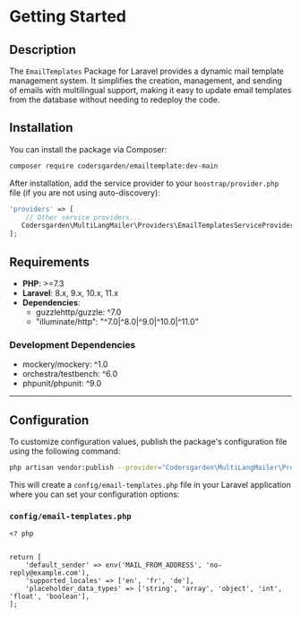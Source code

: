 # Getting Started

## Description
The `EmailTemplates` Package for Laravel provides a dynamic mail template management system. It simplifies the creation, management, and sending of emails with multilingual support, making it easy to update email templates from the database without needing to redeploy the code.

## Installation

You can install the package via Composer:

```bash
composer require codersgarden/emailtemplate:dev-main
```

After installation, add the service provider to your `boostrap/provider.php` file (if you are not using auto-discovery):


```php
'providers' => [
    // Other service providers...
   Codersgarden\MultiLangMailer\Providers\EmailTemplatesServiceProvider::class,
];
```

## Requirements

- **PHP**: >=7.3
- **Laravel**: 8.x, 9.x, 10.x, 11.x
- **Dependencies**:
  - guzzlehttp/guzzle: ^7.0
  - "illuminate/http": "^7.0|^8.0|^9.0|^10.0|^11.0"

### Development Dependencies

- mockery/mockery: ^1.0
- orchestra/testbench: ^6.0
- phpunit/phpunit: ^9.0

---

## Configuration

To customize configuration values, publish the package's configuration file using the following command:

```bash
php artisan vendor:publish --provider="Codersgarden\MultiLangMailer\Providers\EmailTemplatesServiceProvider" --tag="email-templates-config"

```

This will create a `config/email-templates.php` file in your Laravel application where you can set your configuration options:

### `config/email-templates.php`

```
<? php
  

return [
    'default_sender' => env('MAIL_FROM_ADDRESS', 'no-reply@example.com'),
    'supported_locales' => ['en', 'fr', 'de'],
    'placeholder_data_types' => ['string', 'array', 'object', 'int', 'float', 'boolean'],
];

```







